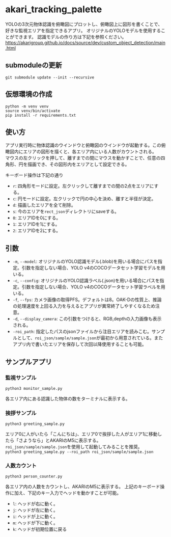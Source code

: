 # akari_tracking_palette

YOLOの3次元物体認識を俯瞰図にプロットし、俯瞰図上に図形を書くことで、好きな監視エリアを指定できるアプリ。
オリジナルのYOLOモデルを使用することができます。
認識モデルの作り方は下記を参照ください。
https://akarigroup.github.io/docs/source/dev/custom_object_detection/main.html


## submoduleの更新
`git submodule update --init --recursive`  

## 仮想環境の作成
`python -m venv venv`  
`source venv/bin/activate`  
`pip install -r requirements.txt`  

## 使い方

アプリ実行時に物体認識のウインドウと俯瞰図のウインドウが起動する。この俯瞰図内にエリアの図形を描くと、各エリア内にいる人数がカウントされる。  
マウスの左クリックを押して、離すまでの間にマウスを動かすことで、任意の四角形、円を描画でき、その図形内をエリアとして設定できる。  

キーボード操作は下記の通り  
- `r`: 四角形モードに設定。左クリックして離すまでの間の2点をエリアにする。  
- `c`: 円モードに設定。左クリックで円の中心を決め、離すと半径が決定。  
- `d`: 描画したエリアを全て削除。  
- `s`: 今のエリアを`rect_json`ディレクトリにsaveする。  
- `0`: エリアIDを0にする。  
- `1`: エリアIDを1にする。  
- `2`: エリアIDを2にする。  

## 引数
- `-m`, `--model`: オリジナルのYOLO認識モデル(.blob)を用いる場合にパスを指定。引数を指定しない場合、YOLO v4のCOCOデータセット学習モデルを用いる。  
- `-c`, `--config`: オリジナルのYOLO認識ラベル(.json)を用いる場合にパスを指定。引数を指定しない場合、YOLO v4のCOCOデータセット学習ラベルを用いる。  
- `-f`, `--fps`: カメラ画像の取得PFS。デフォルトは8。OAK-Dの性質上、推論の処理速度を上回る入力を与えるとアプリが異常終了しやすくなるため注意。  
- `-d`, `--display_camera`: この引数をつけると、RGB,depthの入力画像も表示される。  
- `-roi_path`: 指定したパスのjsonファイルから注目エリアを読みこむ。サンプルとして、`roi_json/sample/sample.json`が最初から用意されている。またアプリ内で書いたエリアを保存して次回以降使用することも可能。  

## サンプルアプリ

### 監視サンプル
`python3 monitor_sample.py`  

各エリア内にある認識した物体の数をターミナルに表示する。

### 挨拶サンプル
`python3 greeting_sample.py`  

エリア0に人がいたら「こんにちは」、エリア0で挨拶した人がエリア1に移動したら「さようなら」とAKARIのM5に表示する。  
`roi_json/sample/sample.json`を使用して起動してみることを推奨。  
`python3 greeting_sample.py --roi_path roi_json/sample/sample.json`  


### 人数カウント
`python3 person_counter.py`  

各エリア内の人数をカウントし、AKARIのM5に表示する。
上記のキーボード操作に加え、下記のキー入力でヘッドを動かすことが可能。

- `l`: ヘッドが右に動く。  
- `j`: ヘッドが左に動く。  
- `i`: ヘッドが上に動く。  
- `m`: ヘッドが下に動く。  
- `k`: ヘッドが初期位置に戻る  
